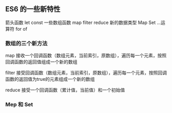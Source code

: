 ## ES6 的一些新特性
箭头函数
let const 
一些数组函数 map filter reduce
新的数据类型  Map Set
...运算符
for of



### 数组的三个新方法
map  接收一个回调函数（数组元素，当前索引，原数组），遍历每一个元素，按照回调函数的返回值组成一个新的数组

filter 接受回调函数（数组元素，当前索引，原数组），遍历每一个元素，按照回调函数的返回值为true的元素组成一个新的数组

reduce 接受一个回调函数（累计值，当前值）和一个初始值



### Mep 和 Set


